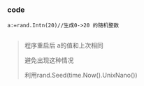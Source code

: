 ### code

```
a:=rand.Intn(20)//生成0->20 的随机整数


```

>程序重启后 a的值和上次相同
>
>避免出现这种情况
>
>利用rand.Seed(time.Now().UnixNano()) 